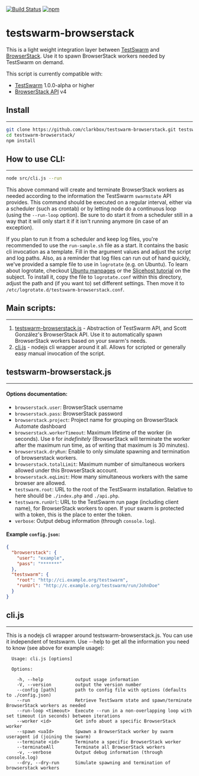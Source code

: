 [![Build Status](https://travis-ci.org/clarkbox/testswarm-browserstack.svg?branch=master)](https://travis-ci.org/clarkbox/testswarm-browserstack) [![npm](https://img.shields.io/npm/v/testswarm-browserstack.svg?style=flat)](https://www.npmjs.com/package/testswarm-browserstack)


# testswarm-browserstack
This is a light weight integration layer between [TestSwarm](https://github.com/jquery/testswarm) and [BrowserStack](https://www.browserstack.com/). Use it to spawn BrowserStack workers needed by TestSwarm on demand.

This script is currently compatible with:
* [TestSwarm](https://github.com/jquery/testswarm) 1.0.0-alpha or higher
* [BrowserStack API](https://github.com/browserstack/api) v4

## Install
--------------------------------------
```bash
git clone https://github.com/clarkbox/testswarm-browserstack.git testswarm-browserstack
cd testswarm-browserstack/
npm install
```


## How to use CLI:
--------------------------------------
```bash
node src/cli.js --run
```

This above command will create and terminate BrowserStack workers as needed according to the information the TestSwarm `swarmstate` API provides. This command should be executed on a regular interval, either via a scheduler (such as crontab) or by letting node do a continuous loop (using the `--run-loop` option). Be sure to do start it from a scheduler still in a way that it will only start it if it isn't running anymore (in case of an exception).

If you plan to run it from a scheduler and keep log files, you're recommended to use the `run-sample.sh` file as a start. It contains the basic cli invocation as a template. Fill in the argument values and adjust the script and log paths. Also, as a reminder that log files can run out of hand quickly, we've provided a sample file to use in `logrotate` (e.g. on Ubuntu). To learn about logrotate, checkout [Ubuntu manpages](http://manpages.ubuntu.com/manpages/hardy/man8/logrotate.8.html) or the [Slicehost tutorial](http://articles.slicehost.com/2010/6/30/understanding-logrotate-on-ubuntu-part-1) on the subject. To install it, copy the file to `logrotate.conf` within this directory, adjust the path and (if you want to) set different settings. Then move it to `/etc/logrotate.d/testswarm-browserstack.conf`.


## Main scripts:
--------------------------------------

1. [testswarm-browserstack.js](https://github.com/clarkbox/testswarm-browserstack/blob/master/src/testswarm-browserstack.js) - Abstraction of TestSwarm API, and Scott González's BrowserStack API. Use it to automatically spawn BrowserStack workers based on your swarm's needs.
1. [cli.js](https://github.com/clarkbox/testswarm-browserstack/blob/master/src/cli.js) - nodejs cli wrapper around it all. Allows for scripted or generally easy manual invocation of the script.


## testswarm-browserstack.js
--------------------------------------

#### Options documentation:
* `browserstack.user`: BrowserStack username
* `browserstack.pass`: BrowserStack password
* `browserstack.project`: Project name for grouping on BrowserStack Automate dashboard
* `browserstack.workerTimeout`: Maximum lifetime of the worker (in seconds). Use `0` for _indefinitely_ (BrowserStack will terminate the worker after the maximum run time, as of writing that maximum is 30 minutes).
* `browserstack.dryRun`: Enable to only simulate spawning and termination of browserstack workers.
* `browserstack.totalLimit`: Maximum number of simultaneous workers allowed under this BrowserStack account.
* `browserstack.eqLimit`: How many simultaneous workers with the same browser are allowed.
* `testswarm.root`: URL to the root of the TestSwarm installation. Relative to here should be `./index.php` and `./api.php`.
* `testswarm.runUrl`: URL to the TestSwarm run page (including client name), for BrowserStack workers to open. If your swarm is protected with a token, this is the place to enter the token.
* `verbose`: Output debug information (through `console.log`).


#### Example `config.json`:
```json
{
  "browserstack": {
    "user": "example",
    "pass": "*******"
  },
  "testswarm": {
    "root": "http://ci.example.org/testswarm",
    "runUrl": "http://c.example.org/testswarm/run/JohnDoe"
  }
}
```

##  cli.js
--------------------------------------

This is a nodejs cli wrapper around testswarm-browserstack.js. You can use it independent of testswarm. Use --help to get all the information you need to know (see above for example usage):

```
  Usage: cli.js [options]

  Options:

    -h, --help            output usage information
    -V, --version         output the version number
    --config [path]       path to config file with options (defaults to ./config.json)
    --run                 Retrieve TestSwarm state and spawn/terminate BrowserStack workers as needed
    --run-loop <timeout>  Execute --run in a non-overlapping loop with set timeout (in seconds) between iterations
    --worker <id>         Get info abuot a specific BrowserStack worker
    --spawn <uaId>        Spwawn a BrowserStack worker by swarm useragent id (joining the swarm)
    --terminate <id>      Terminate a specific BrowserStack worker
    --terminateAll        Terminate all BrowserStack workers
    -v, --verbose         Output debug information (through console.log)
    --dry, --dry-run      Simulate spawning and termination of browserstack workers
```
